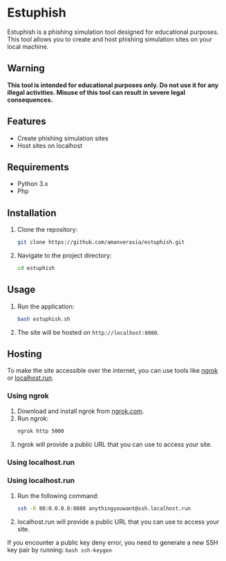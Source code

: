 # Estuphish

Estuphish is a phishing simulation tool designed for educational purposes. This tool allows you to create and host phishing simulation sites on your local machine.

## Warning

**This tool is intended for educational purposes only. Do not use it for any illegal activities. Misuse of this tool can result in severe legal consequences.**

## Features

- Create phishing simulation sites
- Host sites on localhost

## Requirements

- Python 3.x
- Php

## Installation

1. Clone the repository:
    ```bash
    git clone https://github.com/amanverasia/estuphish.git
    ```
2. Navigate to the project directory:
    ```bash
    cd estuphish
    ```

## Usage

1. Run the application:
    ```bash
    bash estuphish.sh
    ```
2. The site will be hosted on `http://localhost:8080`.

## Hosting

To make the site accessible over the internet, you can use tools like [ngrok](https://ngrok.com/) or [localhost.run](https://localhost.run/).

### Using ngrok

1. Download and install ngrok from [ngrok.com](https://ngrok.com/).
2. Run ngrok:
    ```bash
    ngrok http 5000
    ```
3. ngrok will provide a public URL that you can use to access your site.

### Using localhost.run
### Using localhost.run

1. Run the following command:
    ```bash
    ssh -R 80:0.0.0.0:8080 anythingyouwant@ssh.localhost.run
    ```
2. localhost.run will provide a public URL that you can use to access your site.

If you encounter a public key deny error, you need to generate a new SSH key pair by running:
    ```bash
    ssh-keygen
    ```
